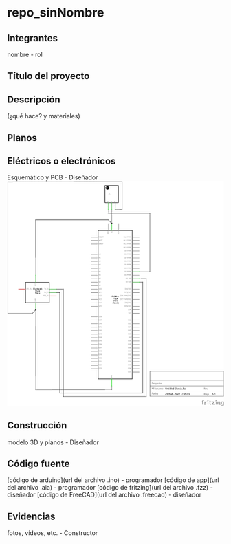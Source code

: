 # repo_sinNombre

## Integrantes
nombre - rol

## Título del proyecto

## Descripción
(¿qué hace? y materiales)

## Planos

## Eléctricos o electrónicos
Esquemático y PCB - Diseñador
![esquematico](https://raw.githubusercontent.com/Andresrojas-24/repo_sinNombre/master/Esquem%C3%A1tico.png)

## Construcción
modelo 3D y planos - Diseñador

## Código fuente 
[código de arduino](url del archivo .ino) - programador
[código de app](url del archivo .aia) - programador
[código de fritzing](url del archivo .fzz) - diseñador
[código de FreeCAD](url del archivo .freecad) - diseñador

## Evidencias
fotos, vídeos, etc. - Constructor
